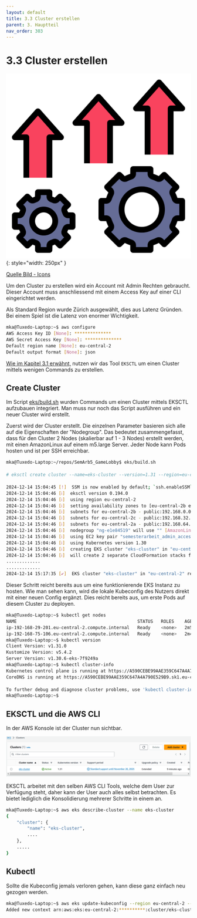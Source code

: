 ```yaml
---
layout: default
title: 3.3 Cluster erstellen
parent: 3. Hauptteil
nav_order: 303
---
```


# 3.3 Cluster erstellen

![Cluster erstellen](../ressources/icons/improvement.png){: style="width: 250px" }

[Quelle Bild - Icons](../anhang/600-quellen.html#64-icons)

Um den Cluster zu erstellen wird ein Account mit Admin Rechten gebraucht.
Dieser Account muss anschliessend mit einem Access Key auf einer CLI eingerichtet werden.

Als Standard Region wurde Zürich ausgewählt, dies aus Latenz Gründen.
Bei einem Spiel ist die Latenz von enormer Wichtigkeit.

```bash
mka@Tuxedo-Laptop:~$ aws configure
AWS Access Key ID [None]: **************
AWS Secret Access Key [None]: **************
Default region name [None]: eu-central-2
Default output format [None]: json
```

[Wie im Kapitel 3.1 erwähnt,](./301-kubernetes-cluster.html) nutzen wir das Tool `EKSCTL` um einen Cluster mittels wenigen Commands zu erstellen.

## Create Cluster

Im Script [eks/build.sh](https://github.com/Euthal02/SemArb5_GameLobby_Improvement/blob/main/eks/build.sh) wurden Commands um einen Cluster mittels EKSCTL aufzubauen integriert. Man muss nur noch das Script ausführen und ein neuer Cluster wird erstellt.

Zuerst wird der Cluster erstellt. Die einzelnen Parameter basieren sich alle auf die Eigenschaften der "Nodegroup". Das bedeutet zusammengefasst, dass für den Cluster 2 Nodes (skalierbar auf 1 - 3 Nodes) erstellt werden, mit einen AmazonLinux auf einem m5.large Server. Jeder Node kann Pods hosten und ist per SSH erreichbar.

```bash
mka@Tuxedo-Laptop:~/repos/SemArb5_GameLobby$ eks/build.sh

# eksctl create cluster --name=eks-cluster --version=1.31 --region=eu-central-2 --node-ami-family=AmazonLinux2 --nodes=2 --nodes-min=1 --nodes-max=3 --ssh-access --ssh-public-key=semesterarbeit_admin_access --max-pods-per-node=20 --enable-ssm --with-oidc

2024-12-14 15:04:45 [!]  SSM is now enabled by default; `ssh.enableSSM` is deprecated and will be removed in a future release
2024-12-14 15:04:46 [ℹ]  eksctl version 0.194.0
2024-12-14 15:04:46 [ℹ]  using region eu-central-2
2024-12-14 15:04:46 [ℹ]  setting availability zones to [eu-central-2b eu-central-2c eu-central-2a]
2024-12-14 15:04:46 [ℹ]  subnets for eu-central-2b - public:192.168.0.0/19 private:192.168.96.0/19
2024-12-14 15:04:46 [ℹ]  subnets for eu-central-2c - public:192.168.32.0/19 private:192.168.128.0/19
2024-12-14 15:04:46 [ℹ]  subnets for eu-central-2a - public:192.168.64.0/19 private:192.168.160.0/19
2024-12-14 15:04:46 [ℹ]  nodegroup "ng-e1e84519" will use "" [AmazonLinux2/1.30]
2024-12-14 15:04:46 [ℹ]  using EC2 key pair "semesterarbeit_admin_access"
2024-12-14 15:04:46 [ℹ]  using Kubernetes version 1.30
2024-12-14 15:04:46 [ℹ]  creating EKS cluster "eks-cluster" in "eu-central-2" region with managed nodes
2024-12-14 15:04:46 [ℹ]  will create 2 separate CloudFormation stacks for cluster itself and the initial managed nodegroup
.............
.............
2024-12-14 15:17:35 [✔]  EKS cluster "eks-cluster" in "eu-central-2" region is ready

```

Dieser Schritt reicht bereits aus um eine funktionierende EKS Instanz zu hosten. Wie man sehen kann, wird die lokale Kubeconfig des Nutzers direkt mit einer neuen Config ergänzt. Dies reicht bereits aus, um erste Pods auf diesem Cluster zu deployen.

``` bash
mka@Tuxedo-Laptop:~$ kubectl get nodes
NAME                                              STATUS   ROLES    AGE     VERSION
ip-192-168-29-201.eu-central-2.compute.internal   Ready    <none>   2m50s   v1.30.6-eks-94953ac
ip-192-168-75-106.eu-central-2.compute.internal   Ready    <none>   2m47s   v1.30.6-eks-94953ac
mka@Tuxedo-Laptop:~$ kubectl version
Client Version: v1.31.0
Kustomize Version: v5.4.2
Server Version: v1.30.6-eks-7f9249a
mka@Tuxedo-Laptop:~$ kubectl cluster-info
Kubernetes control plane is running at https://A590CEBE99AAE359C647A4A790E529B9.sk1.eu-central-2.eks.amazonaws.com
CoreDNS is running at https://A590CEBE99AAE359C647A4A790E529B9.sk1.eu-central-2.eks.amazonaws.com/api/v1/namespaces/kube-system/services/kube-dns:dns/proxy

To further debug and diagnose cluster problems, use 'kubectl cluster-info dump'.
mka@Tuxedo-Laptop:~$
```

## EKSCTL und die AWS CLI

In der AWS Konsole ist der Cluster nun sichtbar.

![EKS Cluster Up](../ressources/images/aws/eks_cluster_up.PNG)

EKSCTL arbeitet mit den selben AWS CLI Tools, welche dem User zur Verfügung steht, daher kann der User auch alles selbst betrachten.
Es bietet lediglich die Konsolidierung mehrerer Schritte in einem an.

```bash
mka@Tuxedo-Laptop:~$ aws eks describe-cluster --name eks-cluster
{
    "cluster": {
        "name": "eks-cluster",
        ....
    },
    .....
}
```

## Kubectl

Sollte die Kubeconfig jemals verloren gehen, kann diese ganz einfach neu gezogen werden.

```bash
mka@Tuxedo-Laptop:~$ aws eks update-kubeconfig --region eu-central-2 --name eks-cluster
Added new context arn:aws:eks:eu-central-2:**********:cluster/eks-cluster to /home/mka/.kube/config
```
